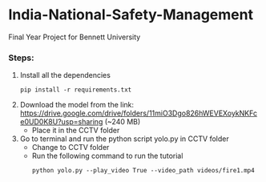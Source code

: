 # India-National-Safety-Management
Final Year Project for Bennett University
### Steps:
1. Install all the dependencies
    ```
    pip install -r requirements.txt
    ```
2. Download the model from the link: https://drive.google.com/drive/folders/11miO3Dgo826hWEVEXoykNKFce0UD0K8U?usp=sharing (~240 MB)
    - Place it in the CCTV folder
3. Go to terminal and run the python script yolo.py in CCTV folder
    - Change to CCTV folder
    - Run the following command to run the tutorial
        ```
        python yolo.py --play_video True --video_path videos/fire1.mp4
        ```
